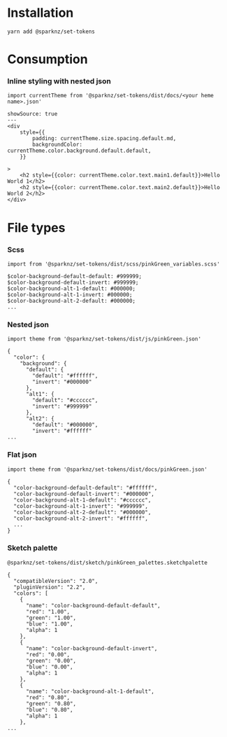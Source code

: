 # Installation

`yarn add @sparknz/set-tokens`

# Consumption

### Inline styling with nested json

`import currentTheme from '@sparknz/set-tokens/dist/docs/<your heme name>.json'`

```react
showSource: true
---
<div
    style={{
        padding: currentTheme.size.spacing.default.md, 
        backgroundColor: currentTheme.color.background.default.default,
    }}

>
    <h2 style={{color: currentTheme.color.text.main1.default}}>Hello World 1</h2>
    <h2 style={{color: currentTheme.color.text.main2.default}}>Hello World 2</h2>
</div>
```

# File types 
### Scss
`import from '@sparknz/set-tokens/dist/scss/pinkGreen_variables.scss'`

```
$color-background-default-default: #999999;
$color-background-default-invert: #999999;
$color-background-alt-1-default: #000000;
$color-background-alt-1-invert: #000000;
$color-background-alt-2-default: #000000;
...
```

### Nested json

`import theme from '@sparknz/set-tokens/dist/js/pinkGreen.json'`

```
{
  "color": {
    "background": {
      "default": {
        "default": "#ffffff",
        "invert": "#000000"
      },
      "alt1": {
        "default": "#cccccc",
        "invert": "#999999"
      },
      "alt2": {
        "default": "#000000",
        "invert": "#ffffff"
...

```

### Flat json

`import theme from '@sparknz/set-tokens/dist/docs/pinkGreen.json'`

```
{
  "color-background-default-default": "#ffffff",
  "color-background-default-invert": "#000000",
  "color-background-alt-1-default": "#cccccc",
  "color-background-alt-1-invert": "#999999",
  "color-background-alt-2-default": "#000000",
  "color-background-alt-2-invert": "#ffffff",
  ...
}

```

### Sketch palette

`@sparknz/set-tokens/dist/sketch/pinkGreen_palettes.sketchpalette`

```
{
  "compatibleVersion": "2.0",
  "pluginVersion": "2.2",
  "colors": [
    {
      "name": "color-background-default-default",
      "red": "1.00",
      "green": "1.00",
      "blue": "1.00",
      "alpha": 1
    },
    {
      "name": "color-background-default-invert",
      "red": "0.00",
      "green": "0.00",
      "blue": "0.00",
      "alpha": 1
    },
    {
      "name": "color-background-alt-1-default",
      "red": "0.80",
      "green": "0.80",
      "blue": "0.80",
      "alpha": 1
    },
...
```